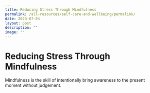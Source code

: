 ```yaml
---
title: Reducing Stress Through Mindfulness
permalink: /all-resources/self-care-and-wellbeing/permalink/
date: 2023-07-04
layout: post
description: ""
image: ""
---
```

# Reducing Stress Through Mindfulness
Mindfulness is the skill of intentionally bring awareness to the present moment without judgement.